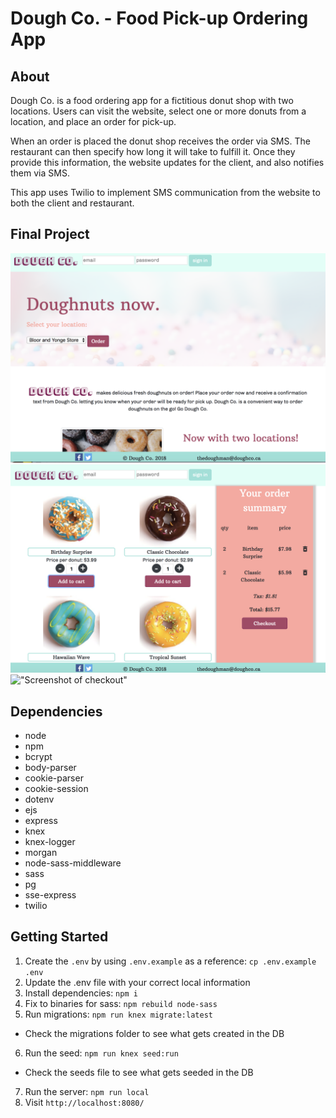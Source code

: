 # Dough Co. -  Food Pick-up Ordering App

## About

Dough Co. is a food ordering app for a fictitious donut shop with two locations. Users can visit the website, select one or more donuts from a location, and place an order for pick-up. 

When an order is placed the donut shop receives the order via SMS. The restaurant can then specify how long it will take to fulfill it. Once they provide this information, the website updates for the client, and also notifies them via SMS.

This app uses Twilio to implement SMS communication from the website to both the client and restaurant.

## Final Project
!["Screenshot of homepage"](https://github.com/Ianden/doughco/blob/master/public/images/ScreenShot-Homepage.png)
!["Screenshot of menu"](https://github.com/Ianden/doughco/blob/master/public/images/ScreenShot-Menupage.png)
!["Screenshot of checkout"](https://github.com/Ianden/doughco/commit/1ccd3252e58935c78763f974c8dfa85dd5b8a434)

## Dependencies

- node
- npm
- bcrypt
- body-parser
- cookie-parser
- cookie-session
- dotenv
- ejs
- express
- knex
- knex-logger
- morgan
- node-sass-middleware
- sass
- pg
- sse-express
- twilio

## Getting Started

1. Create the `.env` by using `.env.example` as a reference: `cp .env.example .env`
2. Update the .env file with your correct local information
3. Install dependencies: `npm i`
4. Fix to binaries for sass: `npm rebuild node-sass`
5. Run migrations: `npm run knex migrate:latest`
  - Check the migrations folder to see what gets created in the DB
6. Run the seed: `npm run knex seed:run`
  - Check the seeds file to see what gets seeded in the DB
7. Run the server: `npm run local`
8. Visit `http://localhost:8080/`
